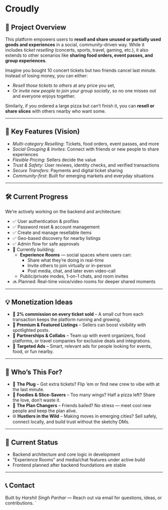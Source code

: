 # Croudly

## 🚀 Project Overview

This platform empowers users to **resell and share unused or partially used goods and experiences** in a social, community-driven way. While it includes _ticket reselling_ (concerts, sports, travel, gaming, etc.), it also extends to other scenarios like **sharing food orders, event passes, and group experiences**.

Imagine you bought 10 concert tickets but two friends cancel last minute.  
Instead of losing money, you can either:

- _Resell those tickets to others_ at any price you set,
- Or _invite new people to join your group socially_, so no one misses out and everyone enjoys together.

Similarly, if you ordered a large pizza but can’t finish it, you can **resell or share slices** with others nearby who want some.

---

## 🎯 Key Features (Vision)

- _Multi-category Reselling_: Tickets, food orders, event passes, and more
- _Social Grouping & Invites_: Connect with friends or new people to share experiences
- _Flexible Pricing_: Sellers decide the value
- _Trust & Safety_: User reviews, identity checks, and verified transactions
- _Secure Transfers_: Payments and digital ticket sharing
- _Community-first_: Built for emerging markets and everyday situations

---

## 🛠️ Current Progress

We’re actively working on the backend and architecture:

- ✅ User authentication & profiles
- ✅ Password reset & account management
- ✅ Create and manage resellable items
- ✅ Geo-based discovery for nearby listings
- ✅ Admin flow for safe approvals
- 🔄 Currently building:
  - **Experience Rooms** — social spaces where users can:
    - Share what they’re doing in real-time
    - Invite others to join virtually or in-person
    - Post media, chat, and later even video-call
  - Public/private modes, 1-on-1 chats, and room invites
- 🔜 Planned: Real-time voice/video rooms for deeper shared moments

---

## 💡 Monetization Ideas

- 💸 **2% commission on every ticket sold** – A small cut from each transaction keeps the platform running and growing.
- 🚀 **Premium & Featured Listings** – Sellers can boost visibility with spotlighted posts.
- 🤝 **Partnerships & Collabs** – Team up with event organizers, food platforms, or travel companies for exclusive deals and integrations.
- 📢 **Targeted Ads** – Smart, relevant ads for people looking for events, food, or fun nearby.



---

## 🎯 Who’s This For?

- 🎫 **The Plug** – Got extra tickets? Flip ‘em or find new crew to vibe with at the last minute.
- 🍟 **Foodies & Slice-Savers** – Too many wings? Half a pizza left? Share the love, don’t waste it.
- 🎉 **The Plan Changers** – Friends bailed? No stress — meet cool new people and keep the plan alive.
- 🌐 **Hustlers in the Wild** – Making moves in emerging cities? Sell safely, connect locally, and build trust without the sketchy DMs.

---

## 🚧 Current Status

- Backend architecture and core logic in development
- “Experience Rooms” and media/chat features under active build
- Frontend planned after backend foundations are stable

---

## 📞 Contact

Built by _Harshit Singh Parihar_ — Reach out via email for questions, ideas, or contributions.
`